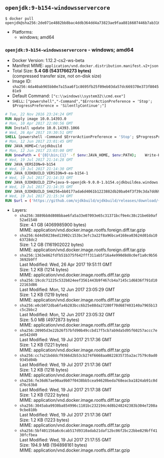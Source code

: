 ## `openjdk:9-b154-windowsservercore`

```console
$ docker pull openjdk@sha256:2de071e4882bb8bac4ddb364dd4a73823ae9faa8816607446b7ab316b844958b
```

-	Platforms:
	-	windows; amd64

### `openjdk:9-b154-windowsservercore` - windows; amd64

-	Docker Version: 1.12.2-cs2-ws-beta
-	Manifest MIME: `application/vnd.docker.distribution.manifest.v2+json`
-	Total Size: **5.4 GB (5431766273 bytes)**  
	(compressed transfer size, not on-disk size)
-	Image ID: `sha256:4da40ab965bb0e7a15aa6f1c8695fb25f09eb03da57dc669370e373f804581e9`
-	Default Command: `["c:\\windows\\system32\\cmd.exe"]`
-	`SHELL`: `["powershell","-Command","$ErrorActionPreference = 'Stop'; $ProgressPreference = 'SilentlyContinue';"]`

```dockerfile
# Tue, 22 Nov 2016 23:24:24 GMT
RUN Apply image 10.0.14393.0
# Mon, 10 Apr 2017 22:00:56 GMT
RUN Install update 10.0.14393.1066
# Wed, 26 Apr 2017 19:30:51 GMT
SHELL [powershell -Command $ErrorActionPreference = 'Stop'; $ProgressPreference = 'SilentlyContinue';]
# Mon, 12 Jun 2017 23:01:45 GMT
ENV JAVA_HOME=C:\ojdkbuild
# Mon, 12 Jun 2017 23:03:00 GMT
RUN $newPath = ('{0}\bin;{1}' -f $env:JAVA_HOME, $env:PATH); 	Write-Host ('Updating PATH: {0}' -f $newPath); 	setx /M PATH $newPath;
# Wed, 19 Jul 2017 21:14:28 GMT
ENV JAVA_VERSION=9-b154
# Wed, 19 Jul 2017 21:14:30 GMT
ENV JAVA_OJDKBUILD_VERSION=9-ea-b154-1
# Wed, 19 Jul 2017 21:14:33 GMT
ENV JAVA_OJDKBUILD_ZIP=java-9-openjdk-9.0.0-1.b154.ojdkbuildea.windows.x86_64.zip
# Wed, 19 Jul 2017 21:14:35 GMT
ENV JAVA_OJDKBUILD_SHA256=bb0177ada6d4061b1223882db20ba04f3f39c3da7dd695a1e1004e93a65fcfd6
# Wed, 19 Jul 2017 21:15:34 GMT
RUN $url = ('https://github.com/ojdkbuild/ojdkbuild/releases/download/{0}/{1}' -f $env:JAVA_OJDKBUILD_VERSION, $env:JAVA_OJDKBUILD_ZIP); 	Write-Host ('Downloading {0} ...' -f $url); 	Invoke-WebRequest -Uri $url -OutFile 'ojdkbuild.zip'; 	Write-Host ('Verifying sha256 ({0}) ...' -f $env:JAVA_OJDKBUILD_SHA256); 	if ((Get-FileHash ojdkbuild.zip -Algorithm sha256).Hash -ne $env:JAVA_OJDKBUILD_SHA256) { 		Write-Host 'FAILED!'; 		exit 1; 	}; 		Write-Host 'Expanding ...'; 	Expand-Archive ojdkbuild.zip -DestinationPath C:\; 		Write-Host 'Renaming ...'; 	Move-Item 		-Path ('C:\{0}' -f ($env:JAVA_OJDKBUILD_ZIP -Replace '.zip$', '')) 		-Destination $env:JAVA_HOME 	; 		Write-Host 'Verifying install ...'; 	Write-Host '  java -version'; java -version; 	Write-Host '  javac -version'; javac -version; 		Write-Host 'Removing ...'; 	Remove-Item ojdkbuild.zip -Force; 		Write-Host 'Complete.';
```

-	Layers:
	-	`sha256:3889bb8d808bbae6fa5a33e07093e65c31371bcf9e4c38c21be6b9af52ad1548`  
		Size: 4.1 GB (4069985900 bytes)  
		MIME: application/vnd.docker.image.rootfs.foreign.diff.tar.gzip
	-	`sha256:6d4d50238ed13902c153bc3efc3a22f8a96bca4168ea03624d01da1063728dc2`  
		Size: 1.2 GB (1161902022 bytes)  
		MIME: application/vnd.docker.image.rootfs.foreign.diff.tar.gzip
	-	`sha256:1363e862fdfb51b375f642fff311ab5f16a4e990d8d8c0ef1a0c9b563692b9ff`  
		Last Modified: Wed, 26 Apr 2017 19:51:11 GMT  
		Size: 1.2 KB (1214 bytes)  
		MIME: application/vnd.docker.image.rootfs.diff.tar.gzip
	-	`sha256:19cdc71225c532b824eef3561443b9f467cb4a7145c1d6836f791d1022163d86`  
		Last Modified: Mon, 12 Jun 2017 23:05:29 GMT  
		Size: 1.2 KB (1219 bytes)  
		MIME: application/vnd.docker.image.rootfs.diff.tar.gzip
	-	`sha256:e0cb072dba6fa4b283bcc6b25e88da27280f70d687403140a7965b13c5c2bbc2`  
		Last Modified: Mon, 12 Jun 2017 23:05:32 GMT  
		Size: 5.0 MB (4972873 bytes)  
		MIME: application/vnd.docker.image.rootfs.diff.tar.gzip
	-	`sha256:20905d3e22b26f57bfd90b49ccbd17f5cb7ab9da5d95f60257accc7eae542d49`  
		Last Modified: Wed, 19 Jul 2017 21:17:36 GMT  
		Size: 1.2 KB (1221 bytes)  
		MIME: application/vnd.docker.image.rootfs.diff.tar.gzip
	-	`sha256:cc7a21bdddcf9366d2b53cb274f6668aa0822835735a2ac7579c0ad09345d04b`  
		Last Modified: Wed, 19 Jul 2017 21:17:36 GMT  
		Size: 1.2 KB (1218 bytes)  
		MIME: application/vnd.docker.image.rootfs.diff.tar.gzip
	-	`sha256:fe36d67ae90aa9b07f0438bb5cea94620beda768eacba1824ab91c0dd76c63b8`  
		Last Modified: Wed, 19 Jul 2017 21:17:38 GMT  
		Size: 1.2 KB (1222 bytes)  
		MIME: application/vnd.docker.image.rootfs.diff.tar.gzip
	-	`sha256:3045aba9930ba854996c1101bc232194c4d8b248242383b304e7208a9cbe810b`  
		Last Modified: Wed, 19 Jul 2017 21:17:36 GMT  
		Size: 1.2 KB (1223 bytes)  
		MIME: application/vnd.docker.image.rootfs.diff.tar.gzip
	-	`sha256:5bf401156a6c6cab517d9310adab21daf12bc06f2bc22bbe829bff4130fcfbea`  
		Last Modified: Wed, 19 Jul 2017 21:17:55 GMT  
		Size: 194.9 MB (194898161 bytes)  
		MIME: application/vnd.docker.image.rootfs.diff.tar.gzip
